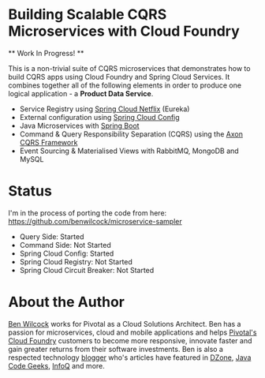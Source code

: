 # Building Scalable CQRS Microservices with Cloud Foundry

** Work In Progress! **

This is a non-trivial suite of CQRS microservices that demonstrates how to build CQRS apps using Cloud Foundry and Spring Cloud Services. It combines together all of the following elements in order to produce one logical application - a **Product Data Service**.

 - Service Registry using [Spring Cloud Netflix](https://cloud.spring.io/spring-cloud-netflix/) (Eureka)
 - External configuration using [Spring Cloud Config](https://cloud.spring.io/spring-cloud-config/)
 - Java Microservices with [Spring Boot](http://projects.spring.io/spring-boot/)
 - Command & Query Responsibility Separation (CQRS) using the [Axon CQRS Framework](http://www.axonframework.org/)
 - Event Sourcing & Materialised Views with RabbitMQ, MongoDB and MySQL

# Status

I'm in the process of porting the code from here: https://github.com/benwilcock/microservice-sampler

 - Query Side: Started
 - Command Side: Not Started
 - Spring Cloud Config: Started
 - Spring Cloud Registry: Not Started
 - Spring Cloud Circuit Breaker: Not Started

# About the Author

[Ben Wilcock](https://uk.linkedin.com/in/benwilcock) works for Pivotal as a Cloud Solutions Architect. Ben has a passion for microservices, cloud and mobile applications and helps [Pivotal's Cloud Foundry](http://pivotal.io/platform) customers to become more responsive, innovate faster and gain greater returns from their software investments. Ben is also a respected technology [blogger](http://benwilcock.wordpress.com) who's articles have featured in [DZone](https://dzone.com/users/296242/benwilcock.html), [Java Code Geeks](https://www.javacodegeeks.com/author/ben-wilcock/), [InfoQ](https://www.infoq.com/author/Ben-Wilcock) and more.
